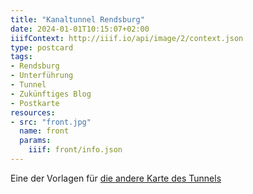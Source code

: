 ```yaml
---
title: "Kanaltunnel Rendsburg"
date: 2024-01-01T10:15:07+02:00
iiifContext: http://iiif.io/api/image/2/context.json
type: postcard
tags:
- Rendsburg
- Unterführung
- Tunnel
- Zukünftiges Blog
- Postkarte
resources:
- src: "front.jpg"
  name: front
  params:
    iiif: front/info.json
---
```


Eine der Vorlagen für [die andere Karte des Tunnels](../kanaltunnel-rendsburg/)
